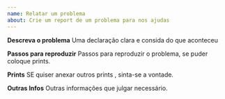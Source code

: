 ```yaml
---
name: Relatar um problema 
about: Crie um report de um problema para nos ajudas
---
```


**Descreva o problema** 
Uma declaração clara e consida do que aconteceu

**Passos para reproduzir**
Passos para reproduzir o problema, se puder coloque prints.

**Prints**
SE quiser anexar outros prints , sinta-se a vontade.

**Outras Infos**
Outras informações que julgar necessário.
